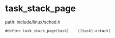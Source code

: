 task_stack_page
========================================

path: include/linux/sched.h
```
#define task_stack_page(task)    ((task)->stack)
```